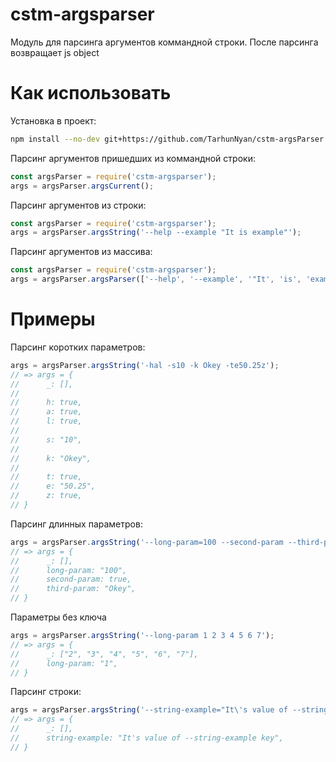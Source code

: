 # cstm-argsparser

Модуль для парсинга аргументов коммандной строки. После парсинга возвращает js object

# Как использовать

Установка в проект:

```bash
npm install --no-dev git+https://github.com/TarhunNyan/cstm-argsParser.git
```

Парсинг аргументов пришедших из коммандной строки:

```javascript
const argsParser = require('cstm-argsparser');
args = argsParser.argsCurrent();
```

Парсинг аргументов из строки:

```javascript
const argsParser = require('cstm-argsparser');
args = argsParser.argsString('--help --example "It is example"');
```

Парсинг аргументов из массива:

```javascript
const argsParser = require('cstm-argsparser');
args = argsParser.argsParser(['--help', '--example', '"It', 'is', 'example"']);
```

# Примеры

Парсинг коротких параметров:

```js
args = argsParser.argsString('-hal -s10 -k Okey -te50.25z');
// => args = {
//      _: [],
//
//      h: true,
//      a: true,
//      l: true,
//
//      s: "10",
//
//      k: "Okey",
//
//      t: true,
//      e: "50.25",
//      z: true,
// }
```

Парсинг длинных параметров:

```js
args = argsParser.argsString('--long-param=100 --second-param --third-param Okey');
// => args = {
//      _: [],
//      long-param: "100",
//      second-param: true,
//      third-param: "Okey",
// }
```

Параметры без ключа

```js
args = argsParser.argsString('--long-param 1 2 3 4 5 6 7');
// => args = {
//      _: ["2", "3", "4", "5", "6", "7"],
//      long-param: "1",
// }
```

Парсинг строки:

```js
args = argsParser.argsString('--string-example="It\'s value of --string-example key"');
// => args = {
//      _: [],
//      string-example: "It's value of --string-example key",
// }
```
